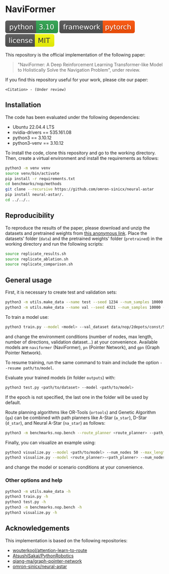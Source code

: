 # NaviFormer
[![](images/python.svg)](https://www.python.org)
[![](images/framework.svg)](https://pytorch.org)
[![](images/license.svg)](LICENSE)

This repository is the official implementation of the following paper:

> "NaviFormer: A Deep Reinforcement Learning Transformer-like Model to Holistically Solve the Navigation Problem", under review.

If you find this repository useful for your work, please cite our paper:

```
<Citation> - (Under review)
```

## Installation
The code has been evaluated under the following dependencies:
* Ubuntu 22.04.4 LTS
* nvidia-drivers == 535.161.08
* python3 == 3.10.12
* python3-venv == 3.10.12

To install the code, clone this repository and go to the working directory. Then, create a virtual environment and install the requirements as follows:

```bash
python3 -m venv venv
source venv/bin/activate
pip install -r requirements.txt
cd benchmarks/nop/methods
git clone --recursive https://github.com/omron-sinicx/neural-astar
pip install neural-astar/.
cd ../../..
```

## Reproducibility
To reproduce the results of the paper, please download and unzip the datasets and pretrained weights from [this anonymous link](https://drive.google.com/drive/folders/1OVHFOre7uWWv21HmNwd64w1kLM2uESrY?usp=sharing). Place the datasets' folder (`data`) and the pretrained weights' folder (`pretrained`) in the working directory and run the following scripts:

```bash
source replicate_results.sh
source replicate_ablation.sh
source replicate_comparison.sh
```

## General usage

First, it is necessary to create test and validation sets:
```bash
python3 -m utils.make_data --name test --seed 1234 --num_samples 10000 --num_obs 5 20 --num_nodes 20 50 100 --max_length 2 3 4
python3 -m utils.make_data --name val --seed 4321 --num_samples 10000 --num_obs 5 20 --num_nodes 20 50 100 --max_length 2 3 4
```

To train a model use:

```bash
python3 train.py --model <model> --val_dataset data/nop/2depots/const/50/val_seed4321_T3_5-20obs.pkl --num_nodes 50 --max_length 3 --num_obs 5 20 --max_nodes 0 --combined_mha T --baseline critic --num_dirs 8
```

and change the environment conditions (number of nodes, max length, number of directions, validation dataset...) at your convenience. Available models are `naviformer` (NaviFormer), `pn` (Pointer Network), and `gpn` (Graph Pointer Network).

To resume training, run the same command to train and include the option `--resume path/to/model`.

Evaluate your trained models (in folder `outputs`) with:
```bash
python3 test.py <path/to/dataset> --model <path/to/model>
```
If the epoch is not specified, the last one in the folder will be used by default.

Route planning algorithms like OR-Tools (`ortools`) and Genetic Algorithm (`ga`) can be combined with path planners
like A-Star (`a_star`), D-Star (`d_star`), and Neural A-Star (`na_star`) as follows:
```bash
python3 -m benchmarks.nop.bench --route_planner <route_planner> --path_planner <path_planner> --datasets <path/to/dataset>
```

Finally, you can visualize an example using:
```bash
python3 visualize.py --model <path/to/model> --num_nodes 50 --max_length 3 --num_obs 5 20 --max_nodes 0
python3 visualize.py --model <route_planner>-<path_planner> --num_nodes 50 --max_length 3 --num_obs 5 20 --max_nodes 0
```
and change the model or scenario conditions at your convenience.

### Other options and help
```bash
python3 -m utils.make_data -h
python3 train.py -h
python3 test.py -h
python3 -m benchmarks.nop.bench -h
python3 visualize.py -h
```

## Acknowledgements
This implementation is based on the following repositories:
* [wouterkool/attention-learn-to-route](https://github.com/wouterkool/attention-learn-to-route)
* [AtsushiSakai/PythonRobotics](https://github.com/AtsushiSakai/PythonRobotics)
* [qiang-ma/graph-pointer-network](https://github.com/qiang-ma/graph-pointer-network)
* [omron-sinicx/neural-astar](https://github.com/omron-sinicx/neural-astar)
